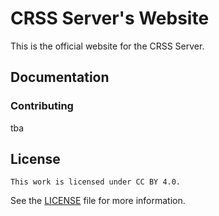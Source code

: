 # CRSS Server's Website

This is the official website for the CRSS Server.

## Documentation

### Contributing

tba

## License

```
This work is licensed under CC BY 4.0.
```

See the [LICENSE](LICENSE) file for more information.